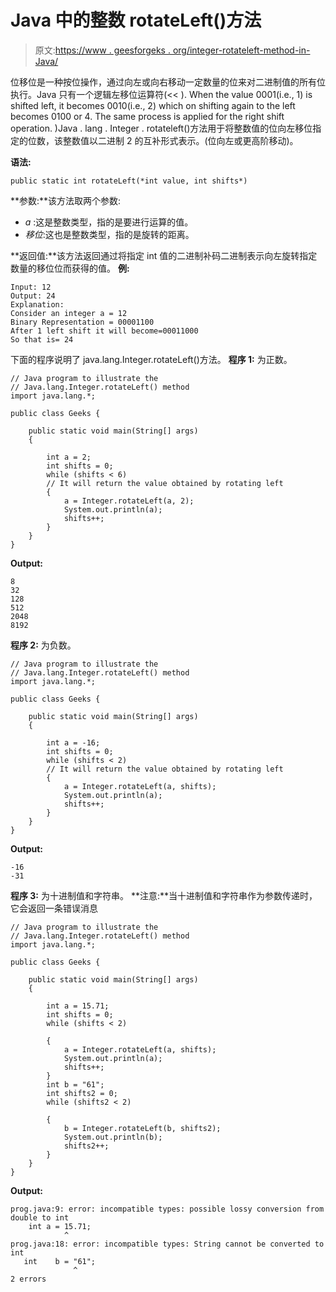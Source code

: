 # Java 中的整数 rotateLeft()方法

> 原文:[https://www . geesforgeks . org/integer-rotateleft-method-in-Java/](https://www.geeksforgeeks.org/integer-rotateleft-method-in-java/)

位移位是一种按位操作，通过向左或向右移动一定数量的位来对二进制值的所有位执行。Java 只有一个逻辑左移位运算符(<< ). When the value 0001(i.e., 1) is shifted left, it becomes 0010(i.e., 2) which on shifting again to the left becomes 0100 or 4\. The same process is applied for the right shift operation.
)Java . lang . Integer . rotateleft()方法用于将整数值的位向左移位指定的位数，该整数值以二进制 2 的互补形式表示。(位向左或更高阶移动)。

**语法:**

```
public static int rotateLeft(*int value, int shifts*)
```

**参数:**该方法取两个参数:

*   *a* :这是整数类型，指的是要进行运算的值。
*   *移位*:这也是整数类型，指的是旋转的距离。

**返回值:**该方法返回通过将指定 int 值的二进制补码二进制表示向左旋转指定数量的移位位而获得的值。
**例:**

```
Input: 12
Output: 24
Explanation:
Consider an integer a = 12 
Binary Representation = 00001100
After 1 left shift it will become=00011000
So that is= 24

```

下面的程序说明了 java.lang.Integer.rotateLeft()方法。
**程序 1:** 为正数。

```
// Java program to illustrate the
// Java.lang.Integer.rotateLeft() method
import java.lang.*;

public class Geeks {

    public static void main(String[] args)
    {

        int a = 2;
        int shifts = 0;
        while (shifts < 6)
        // It will return the value obtained by rotating left
        {
            a = Integer.rotateLeft(a, 2);
            System.out.println(a);
            shifts++;
        }
    }
}
```

**Output:**

```
8
32
128
512
2048
8192

```

**程序 2:** 为负数。

```
// Java program to illustrate the
// Java.lang.Integer.rotateLeft() method
import java.lang.*;

public class Geeks {

    public static void main(String[] args)
    {

        int a = -16;
        int shifts = 0;
        while (shifts < 2)
        // It will return the value obtained by rotating left
        {
            a = Integer.rotateLeft(a, shifts);
            System.out.println(a);
            shifts++;
        }
    }
}
```

**Output:**

```
-16
-31

```

**程序 3:** 为十进制值和字符串。
**注意:**当十进制值和字符串作为参数传递时，它会返回一条错误消息

```
// Java program to illustrate the
// Java.lang.Integer.rotateLeft() method
import java.lang.*;

public class Geeks {

    public static void main(String[] args)
    {

        int a = 15.71;
        int shifts = 0;
        while (shifts < 2)

        {
            a = Integer.rotateLeft(a, shifts);
            System.out.println(a);
            shifts++;
        }
        int b = "61";
        int shifts2 = 0;
        while (shifts2 < 2)

        {
            b = Integer.rotateLeft(b, shifts2);
            System.out.println(b);
            shifts2++;
        }
    }
}
```

**Output:**

```
prog.java:9: error: incompatible types: possible lossy conversion from double to int
    int a = 15.71;
            ^
prog.java:18: error: incompatible types: String cannot be converted to int
   int    b = "61";
              ^
2 errors

```